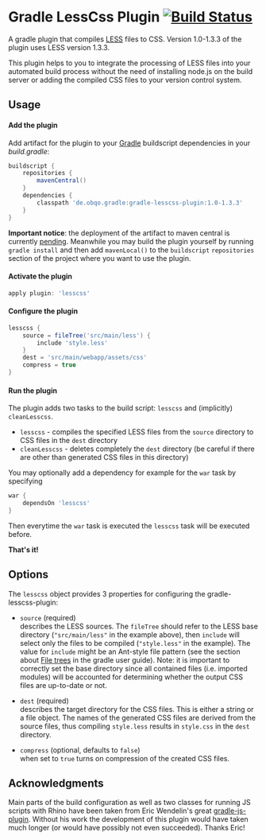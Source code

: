 # Gradle LessCss Plugin [![Build Status](https://travis-ci.org/obecker/gradle-lesscss-plugin.png?branch=master)](https://travis-ci.org/obecker/gradle-lesscss-plugin)

A gradle plugin that compiles [LESS](http://lesscss.org) files to CSS. Version 1.0-1.3.3 of the plugin uses LESS version 1.3.3.

This plugin helps to you to integrate the processing of LESS files into your automated build process without the need of installing node.js
on the build server or adding the compiled CSS files to your version control system.



## Usage

#### Add the plugin

Add artifact for the plugin to your [Gradle](http://gradle.org) buildscript dependencies in your *build.gradle*:

```groovy
buildscript {
    repositories {
        mavenCentral()
    }
    dependencies {
        classpath 'de.obqo.gradle:gradle-lesscss-plugin:1.0-1.3.3'
    }
}
```

**Important notice**: the deployment of the artifact to maven central is currently [pending](https://issues.sonatype.org/browse/OSSRH-5490). 
Meanwhile you may build the plugin yourself by running `gradle install` and then add `mavenLocal()`
to the `buildscript` `repositories` section of the project where you want to use the plugin.

#### Activate the plugin

```groovy
apply plugin: 'lesscss'
```

#### Configure the plugin

```groovy
lesscss {
    source = fileTree('src/main/less') {
        include 'style.less'
    }
    dest = 'src/main/webapp/assets/css'
    compress = true
}
```

#### Run the plugin

The plugin adds two tasks to the build script: `lesscss` and (implicitly) `cleanLesscss`.

* `lesscss` - compiles the specified LESS files from the `source` directory to CSS files in the `dest` directory
* `cleanLesscss` - deletes completely the `dest` directory (be careful if there are other than generated CSS files in this directory)

You may optionally add a dependency for example for the `war` task by specifying

```groovy
war {
    dependsOn 'lesscss'
}
```

Then everytime the `war` task is executed the `lesscss` task will be executed before.


**That's it!**

## Options

The `lesscss` object provides 3 properties for configuring the gradle-lesscss-plugin:

* `source` (required)  
describes the LESS sources. The `fileTree` should refer to the LESS base directory (`"src/main/less"` in the example above), then `include` will select
only the files to be compiled (`"style.less"` in the example). The value for `include` might be an Ant-style file pattern (see the section about
[File trees](http://www.gradle.org/docs/current/userguide/working_with_files.html#sec:file_trees) in the gradle user guide).
Note: it is important to correctly set the base directory since all contained files (i.e. imported modules) will be accounted for determining whether the
output CSS files are up-to-date or not.

* `dest` (required)  
describes the target directory for the CSS files. This is either a string or a file object. The names of the generated CSS files are derived from the
source files, thus compiling `style.less` results in `style.css` in the `dest` directory.

* `compress` (optional, defaults to `false`)  
when set to `true` turns on compression of the created CSS files.

## Acknowledgments

Main parts of the build configuration as well as two classes for running JS scripts with Rhino have been taken from Eric Wendelin's great
[gradle-js-plugin](https://github.com/eriwen/gradle-js-plugin). Without his work the development of this plugin would have taken much longer (or would
have possibly not even succeeded). Thanks Eric!

